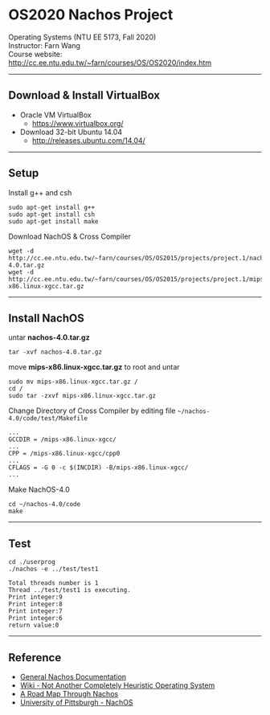 # OS2020 Nachos Project
Operating Systems (NTU EE 5173, Fall 2020)<br>
Instructor: Farn Wang<br>
Course website: http://cc.ee.ntu.edu.tw/~farn/courses/OS/OS2020/index.htm<br>

---
## Download & Install VirtualBox
* Oracle VM VirtualBox
    * https://www.virtualbox.org/
* Download 32-bit Ubuntu 14.04
    * http://releases.ubuntu.com/14.04/
---
## Setup
Install g++ and csh
```
sudo apt-get install g++
sudo apt-get install csh
sudo apt-get install make
```
Download NachOS & Cross Compiler
```
wget -d http://cc.ee.ntu.edu.tw/~farn/courses/OS/OS2015/projects/project.1/nachos-4.0.tar.gz
wget -d http://cc.ee.ntu.edu.tw/~farn/courses/OS/OS2015/projects/project.1/mips-x86.linux-xgcc.tar.gz
```
---
## Install NachOS
untar **nachos-4.0.tar.gz**
```
tar -xvf nachos-4.0.tar.gz
```
move **mips-x86.linux-xgcc.tar.gz** to root and untar
```
sudo mv mips-x86.linux-xgcc.tar.gz /
cd /
sudo tar -zxvf mips-x86.linux-xgcc.tar.gz
```
Change Directory of Cross Compiler by editing file `~/nachos-4.0/code/test/Makefile`
```
...
GCCDIR = /mips-x86.linux-xgcc/
...
CPP = /mips-x86.linux-xgcc/cpp0
...
CFLAGS = -G 0 -c $(INCDIR) -B/mips-x86.linux-xgcc/
...
```
Make NachOS-4.0
```
cd ~/nachos-4.0/code
make
```
---
## Test
```
cd ./userprog
./nachos -e ../test/test1
```
```
Total threads number is 1
Thread ../test/test1 is executing.
Print integer:9
Print integer:8
Print integer:7
Print integer:6
return value:0
```
---
## Reference

* [General Nachos Documentation](https://homes.cs.washington.edu/~tom/nachos/)
* [Wiki - Not Another Completely Heuristic Operating System](https://en.wikipedia.org/wiki/Not_Another_Completely_Heuristic_Operating_System)
* [A Road Map Through Nachos](https://users.cs.duke.edu/~narten/110/nachos/main/main.html)
* [University of Pittsburgh - NachOS](https://people.cs.pitt.edu/~manas/courses/CS1550/nachos.htm)